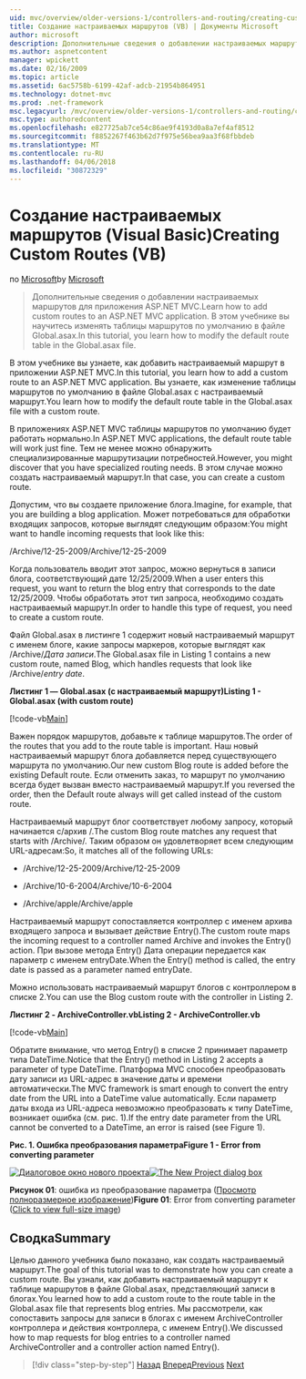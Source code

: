 ```yaml
---
uid: mvc/overview/older-versions-1/controllers-and-routing/creating-custom-routes-vb
title: Создание настраиваемых маршрутов (VB) | Документы Microsoft
author: microsoft
description: Дополнительные сведения о добавлении настраиваемых маршрутов для приложения ASP.NET MVC. В этом учебнике вы научитесь изменять таблицы маршрутов по умолчанию в файле Global.asax.
ms.author: aspnetcontent
manager: wpickett
ms.date: 02/16/2009
ms.topic: article
ms.assetid: 6ac5758b-6199-42af-adcb-21954b864951
ms.technology: dotnet-mvc
ms.prod: .net-framework
msc.legacyurl: /mvc/overview/older-versions-1/controllers-and-routing/creating-custom-routes-vb
msc.type: authoredcontent
ms.openlocfilehash: e827725ab7ce54c86ae9f4193d0a8a7ef4af8512
ms.sourcegitcommit: f8852267f463b62d7f975e56bea9aa3f68fbbdeb
ms.translationtype: MT
ms.contentlocale: ru-RU
ms.lasthandoff: 04/06/2018
ms.locfileid: "30872329"
---
```

<a name="creating-custom-routes-vb"></a><span data-ttu-id="4777b-104">Создание настраиваемых маршрутов (Visual Basic)</span><span class="sxs-lookup"><span data-stu-id="4777b-104">Creating Custom Routes (VB)</span></span>
====================
<span data-ttu-id="4777b-105">по [Microsoft](https://github.com/microsoft)</span><span class="sxs-lookup"><span data-stu-id="4777b-105">by [Microsoft](https://github.com/microsoft)</span></span>

> <span data-ttu-id="4777b-106">Дополнительные сведения о добавлении настраиваемых маршрутов для приложения ASP.NET MVC.</span><span class="sxs-lookup"><span data-stu-id="4777b-106">Learn how to add custom routes to an ASP.NET MVC application.</span></span> <span data-ttu-id="4777b-107">В этом учебнике вы научитесь изменять таблицы маршрутов по умолчанию в файле Global.asax.</span><span class="sxs-lookup"><span data-stu-id="4777b-107">In this tutorial, you learn how to modify the default route table in the Global.asax file.</span></span>


<span data-ttu-id="4777b-108">В этом учебнике вы узнаете, как добавить настраиваемый маршрут в приложении ASP.NET MVC.</span><span class="sxs-lookup"><span data-stu-id="4777b-108">In this tutorial, you learn how to add a custom route to an ASP.NET MVC application.</span></span> <span data-ttu-id="4777b-109">Вы узнаете, как изменение таблицы маршрутов по умолчанию в файле Global.asax с настраиваемый маршрут.</span><span class="sxs-lookup"><span data-stu-id="4777b-109">You learn how to modify the default route table in the Global.asax file with a custom route.</span></span>

<span data-ttu-id="4777b-110">В приложениях ASP.NET MVC таблицы маршрутов по умолчанию будет работать нормально.</span><span class="sxs-lookup"><span data-stu-id="4777b-110">In ASP.NET MVC applications, the default route table will work just fine.</span></span> <span data-ttu-id="4777b-111">Тем не менее можно обнаружить специализированные маршрутизации потребностей.</span><span class="sxs-lookup"><span data-stu-id="4777b-111">However, you might discover that you have specialized routing needs.</span></span> <span data-ttu-id="4777b-112">В этом случае можно создать настраиваемый маршрут.</span><span class="sxs-lookup"><span data-stu-id="4777b-112">In that case, you can create a custom route.</span></span>

<span data-ttu-id="4777b-113">Допустим, что вы создаете приложение блога.</span><span class="sxs-lookup"><span data-stu-id="4777b-113">Imagine, for example, that you are building a blog application.</span></span> <span data-ttu-id="4777b-114">Может потребоваться для обработки входящих запросов, которые выглядят следующим образом:</span><span class="sxs-lookup"><span data-stu-id="4777b-114">You might want to handle incoming requests that look like this:</span></span>

<span data-ttu-id="4777b-115">/Archive/12-25-2009</span><span class="sxs-lookup"><span data-stu-id="4777b-115">/Archive/12-25-2009</span></span>

<span data-ttu-id="4777b-116">Когда пользователь вводит этот запрос, можно вернуться в записи блога, соответствующий дате 12/25/2009.</span><span class="sxs-lookup"><span data-stu-id="4777b-116">When a user enters this request, you want to return the blog entry that corresponds to the date 12/25/2009.</span></span> <span data-ttu-id="4777b-117">Чтобы обработать этот тип запроса, необходимо создать настраиваемый маршрут.</span><span class="sxs-lookup"><span data-stu-id="4777b-117">In order to handle this type of request, you need to create a custom route.</span></span>

<span data-ttu-id="4777b-118">Файл Global.asax в листинге 1 содержит новый настраиваемый маршрут с именем блоге, какие запросы маркеров, которые выглядят как /Archive/*Дата записи*.</span><span class="sxs-lookup"><span data-stu-id="4777b-118">The Global.asax file in Listing 1 contains a new custom route, named Blog, which handles requests that look like /Archive/*entry date*.</span></span>

<span data-ttu-id="4777b-119">**Листинг 1 — Global.asax (с настраиваемый маршрут)**</span><span class="sxs-lookup"><span data-stu-id="4777b-119">**Listing 1 - Global.asax (with custom route)**</span></span>

[!code-vb[Main](creating-custom-routes-vb/samples/sample1.vb)]

<span data-ttu-id="4777b-120">Важен порядок маршрутов, добавьте к таблице маршрутов.</span><span class="sxs-lookup"><span data-stu-id="4777b-120">The order of the routes that you add to the route table is important.</span></span> <span data-ttu-id="4777b-121">Наш новый настраиваемый маршрут блога добавляется перед существующего маршрута по умолчанию.</span><span class="sxs-lookup"><span data-stu-id="4777b-121">Our new custom Blog route is added before the existing Default route.</span></span> <span data-ttu-id="4777b-122">Если отменить заказ, то маршрут по умолчанию всегда будет вызван вместо настраиваемый маршрут.</span><span class="sxs-lookup"><span data-stu-id="4777b-122">If you reversed the order, then the Default route always will get called instead of the custom route.</span></span>

<span data-ttu-id="4777b-123">Настраиваемый маршрут блог соответствует любому запросу, который начинается с/архив /.</span><span class="sxs-lookup"><span data-stu-id="4777b-123">The custom Blog route matches any request that starts with /Archive/.</span></span> <span data-ttu-id="4777b-124">Таким образом он удовлетворяет всем следующим URL-адресам:</span><span class="sxs-lookup"><span data-stu-id="4777b-124">So, it matches all of the following URLs:</span></span>

- <span data-ttu-id="4777b-125">/Archive/12-25-2009</span><span class="sxs-lookup"><span data-stu-id="4777b-125">/Archive/12-25-2009</span></span>

- <span data-ttu-id="4777b-126">/Archive/10-6-2004</span><span class="sxs-lookup"><span data-stu-id="4777b-126">/Archive/10-6-2004</span></span>

- <span data-ttu-id="4777b-127">/Archive/apple</span><span class="sxs-lookup"><span data-stu-id="4777b-127">/Archive/apple</span></span>

<span data-ttu-id="4777b-128">Настраиваемый маршрут сопоставляется контроллер с именем архива входящего запроса и вызывает действие Entry().</span><span class="sxs-lookup"><span data-stu-id="4777b-128">The custom route maps the incoming request to a controller named Archive and invokes the Entry() action.</span></span> <span data-ttu-id="4777b-129">При вызове метода Entry() Дата операции передается как параметр с именем entryDate.</span><span class="sxs-lookup"><span data-stu-id="4777b-129">When the Entry() method is called, the entry date is passed as a parameter named entryDate.</span></span>

<span data-ttu-id="4777b-130">Можно использовать настраиваемый маршрут блогов с контроллером в списке 2.</span><span class="sxs-lookup"><span data-stu-id="4777b-130">You can use the Blog custom route with the controller in Listing 2.</span></span>

<span data-ttu-id="4777b-131">**Листинг 2 - ArchiveController.vb**</span><span class="sxs-lookup"><span data-stu-id="4777b-131">**Listing 2 - ArchiveController.vb**</span></span>

[!code-vb[Main](creating-custom-routes-vb/samples/sample2.vb)]

<span data-ttu-id="4777b-132">Обратите внимание, что метод Entry() в списке 2 принимает параметр типа DateTime.</span><span class="sxs-lookup"><span data-stu-id="4777b-132">Notice that the Entry() method in Listing 2 accepts a parameter of type DateTime.</span></span> <span data-ttu-id="4777b-133">Платформа MVC способен преобразовать дату записи из URL-адрес в значение даты и времени автоматически.</span><span class="sxs-lookup"><span data-stu-id="4777b-133">The MVC framework is smart enough to convert the entry date from the URL into a DateTime value automatically.</span></span> <span data-ttu-id="4777b-134">Если параметр даты входа из URL-адреса невозможно преобразовать к типу DateTime, возникает ошибка (см. рис. 1).</span><span class="sxs-lookup"><span data-stu-id="4777b-134">If the entry date parameter from the URL cannot be converted to a DateTime, an error is raised (see Figure 1).</span></span>

<span data-ttu-id="4777b-135">**Рис. 1. Ошибка преобразования параметра**</span><span class="sxs-lookup"><span data-stu-id="4777b-135">**Figure 1 - Error from converting parameter**</span></span>


<span data-ttu-id="4777b-136">[![Диалоговое окно нового проекта](creating-custom-routes-vb/_static/image1.jpg)](creating-custom-routes-vb/_static/image1.png)</span><span class="sxs-lookup"><span data-stu-id="4777b-136">[![The New Project dialog box](creating-custom-routes-vb/_static/image1.jpg)](creating-custom-routes-vb/_static/image1.png)</span></span>

<span data-ttu-id="4777b-137">**Рисунок 01**: ошибка из преобразование параметра ([Просмотр полноразмерное изображение](creating-custom-routes-vb/_static/image2.png))</span><span class="sxs-lookup"><span data-stu-id="4777b-137">**Figure 01**: Error from converting parameter ([Click to view full-size image](creating-custom-routes-vb/_static/image2.png))</span></span>


## <a name="summary"></a><span data-ttu-id="4777b-138">Сводка</span><span class="sxs-lookup"><span data-stu-id="4777b-138">Summary</span></span>

<span data-ttu-id="4777b-139">Целью данного учебника было показано, как создать настраиваемый маршрут.</span><span class="sxs-lookup"><span data-stu-id="4777b-139">The goal of this tutorial was to demonstrate how you can create a custom route.</span></span> <span data-ttu-id="4777b-140">Вы узнали, как добавить настраиваемый маршрут к таблице маршрутов в файле Global.asax, представляющий записи в блогах.</span><span class="sxs-lookup"><span data-stu-id="4777b-140">You learned how to add a custom route to the route table in the Global.asax file that represents blog entries.</span></span> <span data-ttu-id="4777b-141">Мы рассмотрели, как сопоставить запросы для записи в блогах с именем ArchiveController контроллера и действия контроллера, с именем Entry().</span><span class="sxs-lookup"><span data-stu-id="4777b-141">We discussed how to map requests for blog entries to a controller named ArchiveController and a controller action named Entry().</span></span>

> [!div class="step-by-step"]
> <span data-ttu-id="4777b-142">[Назад](asp-net-mvc-controller-overview-vb.md)
> [Вперед](creating-a-route-constraint-vb.md)</span><span class="sxs-lookup"><span data-stu-id="4777b-142">[Previous](asp-net-mvc-controller-overview-vb.md)
[Next](creating-a-route-constraint-vb.md)</span></span>
